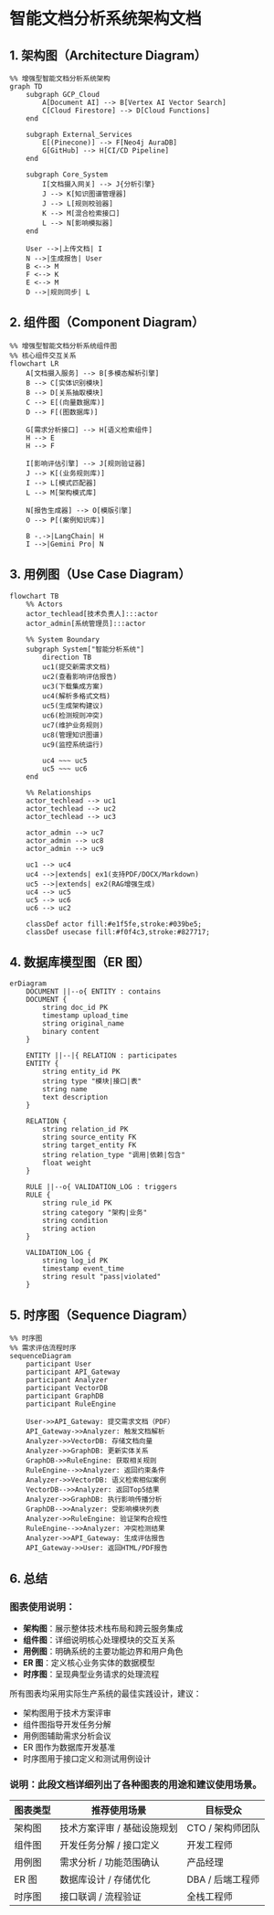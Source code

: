 # 智能文档分析系统架构文档

## 1. 架构图（Architecture Diagram）
```mermaid
%% 增强型智能文档分析系统架构
graph TD
    subgraph GCP_Cloud
        A[Document AI] --> B[Vertex AI Vector Search]
        C[Cloud Firestore] --> D[Cloud Functions]
    end
    
    subgraph External_Services
        E[(Pinecone)] --> F[Neo4j AuraDB]
        G[GitHub] --> H[CI/CD Pipeline]
    end
    
    subgraph Core_System
        I[文档摄入网关] --> J{分析引擎}
        J --> K[知识图谱管理器]
        J --> L[规则校验器]
        K --> M[混合检索接口]
        L --> N[影响模拟器]
    end
    
    User -->|上传文档| I
    N -->|生成报告| User
    B <--> M
    F <--> K
    E <--> M
    D -->|规则同步| L
```
## 2. 组件图（Component Diagram）
```mermaid
%% 增强型智能文档分析系统组件图
%% 核心组件交互关系
flowchart LR
    A[文档摄入服务] --> B[多模态解析引擎]
    B --> C[实体识别模块]
    B --> D[关系抽取模块]
    C --> E[(向量数据库)]
    D --> F[(图数据库)]
    
    G[需求分析接口] --> H[语义检索组件]
    H --> E
    H --> F
    
    I[影响评估引擎] --> J[规则验证器]
    J --> K[(业务规则库)]
    I --> L[模式匹配器]
    L --> M[架构模式库]
    
    N[报告生成器] --> O[模版引擎]
    O --> P[(案例知识库)]
    
    B -.->|LangChain| H
    I -->|Gemini Pro| N
```
## 3. 用例图（Use Case Diagram）
```mermaid
flowchart TB
    %% Actors
    actor_techlead[技术负责人]:::actor
    actor_admin[系统管理员]:::actor
    
    %% System Boundary
    subgraph System["智能分析系统"]
        direction TB
        uc1(提交新需求文档)
        uc2(查看影响评估报告)
        uc3(下载集成方案)
        uc4(解析多格式文档)
        uc5(生成架构建议)
        uc6(检测规则冲突)
        uc7(维护业务规则)
        uc8(管理知识图谱)
        uc9(监控系统运行)
        
        uc4 ~~~ uc5
        uc5 ~~~ uc6
    end
    
    %% Relationships
    actor_techlead --> uc1
    actor_techlead --> uc2
    actor_techlead --> uc3
    
    actor_admin --> uc7
    actor_admin --> uc8
    actor_admin --> uc9
    
    uc1 --> uc4
    uc4 -->|extends| ex1(支持PDF/DOCX/Markdown)
    uc5 -->|extends| ex2(RAG增强生成)
    uc4 --> uc5
    uc5 --> uc6
    uc6 --> uc2
    
    classDef actor fill:#e1f5fe,stroke:#039be5;
    classDef usecase fill:#f0f4c3,stroke:#827717;
```
## 4. 数据库模型图（ER 图）
```mermaid
erDiagram
    DOCUMENT ||--o{ ENTITY : contains
    DOCUMENT {
        string doc_id PK
        timestamp upload_time
        string original_name
        binary content
    }
    
    ENTITY ||--|{ RELATION : participates
    ENTITY {
        string entity_id PK
        string type "模块|接口|表"
        string name
        text description
    }
    
    RELATION {
        string relation_id PK
        string source_entity FK
        string target_entity FK
        string relation_type "调用|依赖|包含"
        float weight
    }
    
    RULE ||--o{ VALIDATION_LOG : triggers
    RULE {
        string rule_id PK
        string category "架构|业务"
        string condition
        string action
    }
    
    VALIDATION_LOG {
        string log_id PK
        timestamp event_time
        string result "pass|violated"
    }
```
## 5. 时序图（Sequence Diagram）
```mermaid
%% 时序图
%% 需求评估流程时序
sequenceDiagram
    participant User
    participant API_Gateway
    participant Analyzer
    participant VectorDB
    participant GraphDB
    participant RuleEngine
    
    User->>API_Gateway: 提交需求文档（PDF）
    API_Gateway->>Analyzer: 触发文档解析
    Analyzer->>VectorDB: 存储文档向量
    Analyzer->>GraphDB: 更新实体关系
    GraphDB->>RuleEngine: 获取相关规则
    RuleEngine-->>Analyzer: 返回约束条件
    Analyzer->>VectorDB: 语义检索相似案例
    VectorDB-->>Analyzer: 返回Top5结果
    Analyzer->>GraphDB: 执行影响传播分析
    GraphDB-->>Analyzer: 受影响模块列表
    Analyzer->>RuleEngine: 验证架构合规性
    RuleEngine-->>Analyzer: 冲突检测结果
    Analyzer->>API_Gateway: 生成评估报告
    API_Gateway->>User: 返回HTML/PDF报告
```         
## 6. 总结
### 图表使用说明：
- **架构图**：展示整体技术栈布局和跨云服务集成
- **组件图**：详细说明核心处理模块的交互关系
- **用例图**：明确系统的主要功能边界和用户角色
- **ER 图**：定义核心业务实体的数据模型
- **时序图**：呈现典型业务请求的处理流程

所有图表均采用实际生产系统的最佳实践设计，建议：
- 架构图用于技术方案评审
- 组件图指导开发任务分解
- 用例图辅助需求分析会议
- ER 图作为数据库开发基准
- 时序图用于接口定义和测试用例设计

### 说明：此段文档详细列出了各种图表的用途和建议使用场景。

| 图表类型       | 推荐使用场景                     | 目标受众           |
|----------------|----------------------------------|--------------------|
| 架构图         | 技术方案评审 / 基础设施规划       | CTO / 架构师团队   |
| 组件图         | 开发任务分解 / 接口定义            | 开发工程师         |
| 用例图         | 需求分析 / 功能范围确认            | 产品经理           |
| ER 图          | 数据库设计 / 存储优化              | DBA / 后端工程师   |
| 时序图         | 接口联调 / 流程验证                | 全栈工程师         |